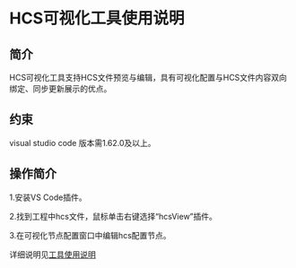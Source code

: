 # HCS可视化工具使用说明

## 简介

HCS可视化工具支持HCS文件预览与编辑，具有可视化配置与HCS文件内容双向绑定、同步更新展示的优点。

## 约束
visual studio code 版本需1.62.0及以上。

## 操作简介

1.安装VS Code插件。

2.找到工程中hcs文件，鼠标单击右键选择“hcsView”插件。

3.在可视化节点配置窗口中编辑hcs配置节点。

详细说明见[工具使用说明](https://gitee.com/openharmony/drivers_hdf_core/blob/master/framework/tools/hcs-view/docs/INSTRUCTION_zh.md)